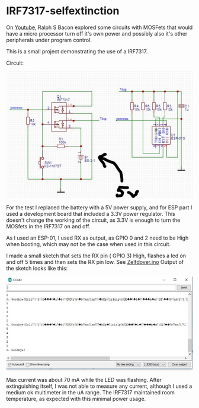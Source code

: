 # IRF7317-selfextinction

On <a href="https://youtu.be/g1rbIG2BO0U">Youtube</a>, Ralph S Bacon explored some circuits with MOSFets that would 
have a micro processor turn off it's own power and possibly also it's other peripherals under program control.

This is a small project demonstrating the use of a IRF7317.

Circuit:

<img src="https://github.com/gitpeut/IRF7317-selfextinction/blob/master/__schematicIRF7317.JPG" />

For the test I replaced the battery with a 5V power supply, and for ESP part I used a development
board that included a 3.3V power regulator. This doesn't change the working of the circuit,
as 3.3V is enough to turn the MOSfets in the IRF7317 on and off.

As I used an ESP-01, I used RX as output, as GPIO 0 and 2 need to be High when booting, which may not be 
the case when used in this circuit.

I made a small sketch that sets the RX pin ( GPIO 3) High, flashes a led on and off 5 times and then
sets the RX pin low. See <a href="https://github.com/gitpeut/IRF7317-selfextinction/blob/master/ZelfDover.ino"> Zelfdover.ino</a>
Output of the sketch looks like this:

<img src="https://github.com/gitpeut/IRF7317-selfextinction/blob/master/zelfdover_output.JPG" />

Max current was about 70 mA while the LED was flashing. After extinguishing itself, I was not able to measure any current,
although I used a medium ok multimeter in the uA range. The IRF7317 maintained room temperature, as expected with this
minimal power usage.


